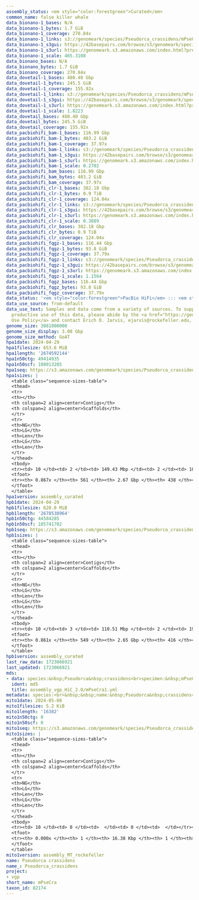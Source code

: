 ```yaml
---
assembly_status: <em style="color:forestgreen">Curated</em>
common_name: false killer whale
data_bionano-1_bases: N/A
data_bionano-1_bytes: 1.7 GiB
data_bionano-1_coverage: 270.84x
data_bionano-1_links: s3://genomeark/species/Pseudorca_crassidens/mPseCra1/genomic_data/bionano/<br>
data_bionano-1_s3gui: https://42basepairs.com/browse/s3/genomeark/species/Pseudorca_crassidens/mPseCra1/genomic_data/bionano/
data_bionano-1_s3url: https://genomeark.s3.amazonaws.com/index.html?prefix=species/Pseudorca_crassidens/mPseCra1/genomic_data/bionano/
data_bionano-1_scale: 465.3108
data_bionano_bases: N/A
data_bionano_bytes: 1.7 GiB
data_bionano_coverage: 270.84x
data_dovetail-1_bases: 480.40 Gbp
data_dovetail-1_bytes: 245.5 GiB
data_dovetail-1_coverage: 155.92x
data_dovetail-1_links: s3://genomeark/species/Pseudorca_crassidens/mPseCra1/genomic_data/dovetail/<br>
data_dovetail-1_s3gui: https://42basepairs.com/browse/s3/genomeark/species/Pseudorca_crassidens/mPseCra1/genomic_data/dovetail/
data_dovetail-1_s3url: https://genomeark.s3.amazonaws.com/index.html?prefix=species/Pseudorca_crassidens/mPseCra1/genomic_data/dovetail/
data_dovetail-1_scale: 1.8223
data_dovetail_bases: 480.40 Gbp
data_dovetail_bytes: 245.5 GiB
data_dovetail_coverage: 155.92x
data_pacbiohifi_bam-1_bases: 116.99 Gbp
data_pacbiohifi_bam-1_bytes: 403.2 GiB
data_pacbiohifi_bam-1_coverage: 37.97x
data_pacbiohifi_bam-1_links: s3://genomeark/species/Pseudorca_crassidens/mPseCra1/genomic_data/pacbio_hifi/<br>
data_pacbiohifi_bam-1_s3gui: https://42basepairs.com/browse/s3/genomeark/species/Pseudorca_crassidens/mPseCra1/genomic_data/pacbio_hifi/
data_pacbiohifi_bam-1_s3url: https://genomeark.s3.amazonaws.com/index.html?prefix=species/Pseudorca_crassidens/mPseCra1/genomic_data/pacbio_hifi/
data_pacbiohifi_bam-1_scale: 0.2702
data_pacbiohifi_bam_bases: 116.99 Gbp
data_pacbiohifi_bam_bytes: 403.2 GiB
data_pacbiohifi_bam_coverage: 37.97x
data_pacbiohifi_clr-1_bases: 382.18 Gbp
data_pacbiohifi_clr-1_bytes: 0.9 TiB
data_pacbiohifi_clr-1_coverage: 124.04x
data_pacbiohifi_clr-1_links: s3://genomeark/species/Pseudorca_crassidens/mPseCra1/genomic_data/pacbio_hifi/<br>
data_pacbiohifi_clr-1_s3gui: https://42basepairs.com/browse/s3/genomeark/species/Pseudorca_crassidens/mPseCra1/genomic_data/pacbio_hifi/
data_pacbiohifi_clr-1_s3url: https://genomeark.s3.amazonaws.com/index.html?prefix=species/Pseudorca_crassidens/mPseCra1/genomic_data/pacbio_hifi/
data_pacbiohifi_clr-1_scale: 0.3889
data_pacbiohifi_clr_bases: 382.18 Gbp
data_pacbiohifi_clr_bytes: 0.9 TiB
data_pacbiohifi_clr_coverage: 124.04x
data_pacbiohifi_fqgz-1_bases: 116.44 Gbp
data_pacbiohifi_fqgz-1_bytes: 93.8 GiB
data_pacbiohifi_fqgz-1_coverage: 37.79x
data_pacbiohifi_fqgz-1_links: s3://genomeark/species/Pseudorca_crassidens/mPseCra1/genomic_data/pacbio_hifi/<br>
data_pacbiohifi_fqgz-1_s3gui: https://42basepairs.com/browse/s3/genomeark/species/Pseudorca_crassidens/mPseCra1/genomic_data/pacbio_hifi/
data_pacbiohifi_fqgz-1_s3url: https://genomeark.s3.amazonaws.com/index.html?prefix=species/Pseudorca_crassidens/mPseCra1/genomic_data/pacbio_hifi/
data_pacbiohifi_fqgz-1_scale: 1.1564
data_pacbiohifi_fqgz_bases: 116.44 Gbp
data_pacbiohifi_fqgz_bytes: 93.8 GiB
data_pacbiohifi_fqgz_coverage: 37.79x
data_status: '<em style="color:forestgreen">PacBio HiFi</em> ::: <em style="color:forestgreen">Dovetail</em>'
data_use_source: from-default
data_use_text: Samples and data come from a variety of sources. To support fair and
  productive use of this data, please abide by the <a href="https://genome10k.soe.ucsc.edu/data-use-policies/">Data
  Use Policy</a> and contact Erich D. Jarvis, ejarvis@rockefeller.edu, with any questions.
genome_size: 3081000000
genome_size_display: 3.08 Gbp
genome_size_method: GoAT
hpa1date: 2024-04-29
hpa1filesize: 653.6 MiB
hpa1length: '2674592144'
hpa1n50ctg: 49414935
hpa1n50scf: 108013285
hpa1seq: https://s3.amazonaws.com/genomeark/species/Pseudorca_crassidens/mPseCra1/assembly_curated/mPseCra1.hap1.cur.20240429.fa.gz
hpa1sizes: |
  <table class="sequence-sizes-table">
  <thead>
  <tr>
  <th></th>
  <th colspan=2 align=center>Contigs</th>
  <th colspan=2 align=center>Scaffolds</th>
  </tr>
  <tr>
  <th>NG</th>
  <th>LG</th>
  <th>Len</th>
  <th>LG</th>
  <th>Len</th>
  </tr>
  </thead>
  <tbody>
  <tr><td> 10 </td><td> 2 </td><td> 149.43 Mbp </td><td> 2 </td><td> 186.66 Mbp </td></tr><tr><td> 20 </td><td> 5 </td><td> 92.04 Mbp </td><td> 4 </td><td> 155.77 Mbp </td></tr><tr><td> 30 </td><td> 9 </td><td> 80.72 Mbp </td><td> 6 </td><td> 136.06 Mbp </td></tr><tr><td> 40 </td><td> 13 </td><td> 62.00 Mbp </td><td> 8 </td><td> 116.59 Mbp </td></tr><tr style="background-color:#cccccc;"><td> 50 </td><td> 19 </td><td style="background-color:#88ff88;"> 49.41 Mbp </td><td> 11 </td><td style="background-color:#88ff88;"> 108.01 Mbp </td></tr><tr><td> 60 </td><td> 27 </td><td> 33.15 Mbp </td><td> 14 </td><td> 92.81 Mbp </td></tr><tr><td> 70 </td><td> 38 </td><td> 24.14 Mbp </td><td> 18 </td><td> 86.16 Mbp </td></tr><tr><td> 80 </td><td> 68 </td><td> 4.10 Mbp </td><td> 22 </td><td> 38.63 Mbp </td></tr><tr><td> 90 </td><td> 0 </td><td>  </td><td> 0 </td><td>  </td></tr><tr><td> 100 </td><td> 0 </td><td>  </td><td> 0 </td><td>  </td></tr></tbody>
  <tfoot>
  <tr><th> 0.867x </th><th> 561 </th><th> 2.67 Gbp </th><th> 438 </th><th> 2.67 Gbp </th></tr>
  </tfoot>
  </table>
hpa1version: assembly_curated
hpb1date: 2024-04-29
hpb1filesize: 620.0 MiB
hpb1length: '2678530964'
hpb1n50ctg: 44584285
hpb1n50scf: 105741702
hpb1seq: https://s3.amazonaws.com/genomeark/species/Pseudorca_crassidens/mPseCra1/assembly_curated/mPseCra1.hap2.cur.20240429.fa.gz
hpb1sizes: |
  <table class="sequence-sizes-table">
  <thead>
  <tr>
  <th></th>
  <th colspan=2 align=center>Contigs</th>
  <th colspan=2 align=center>Scaffolds</th>
  </tr>
  <tr>
  <th>NG</th>
  <th>LG</th>
  <th>Len</th>
  <th>LG</th>
  <th>Len</th>
  </tr>
  </thead>
  <tbody>
  <tr><td> 10 </td><td> 3 </td><td> 110.51 Mbp </td><td> 2 </td><td> 198.34 Mbp </td></tr><tr><td> 20 </td><td> 6 </td><td> 104.79 Mbp </td><td> 4 </td><td> 151.83 Mbp </td></tr><tr><td> 30 </td><td> 9 </td><td> 91.99 Mbp </td><td> 6 </td><td> 134.42 Mbp </td></tr><tr><td> 40 </td><td> 13 </td><td> 60.87 Mbp </td><td> 8 </td><td> 110.51 Mbp </td></tr><tr style="background-color:#cccccc;"><td> 50 </td><td> 18 </td><td style="background-color:#88ff88;"> 44.58 Mbp </td><td> 11 </td><td style="background-color:#88ff88;"> 105.74 Mbp </td></tr><tr><td> 60 </td><td> 27 </td><td> 31.46 Mbp </td><td> 14 </td><td> 91.47 Mbp </td></tr><tr><td> 70 </td><td> 38 </td><td> 19.96 Mbp </td><td> 18 </td><td> 82.42 Mbp </td></tr><tr><td> 80 </td><td> 92 </td><td> 2.27 Mbp </td><td> 33 </td><td> 5.27 Mbp </td></tr><tr><td> 90 </td><td> 0 </td><td>  </td><td> 0 </td><td>  </td></tr><tr><td> 100 </td><td> 0 </td><td>  </td><td> 0 </td><td>  </td></tr></tbody>
  <tfoot>
  <tr><th> 0.861x </th><th> 549 </th><th> 2.65 Gbp </th><th> 416 </th><th> 2.68 Gbp </th></tr>
  </tfoot>
  </table>
hpb1version: assembly_curated
last_raw_data: 1723066921
last_updated: 1723066921
mds:
- data: species:&nbsp;Pseudorca&nbsp;crassidens<br>specimen:&nbsp;mPseCra1<br>projects:&nbsp;<br>&nbsp;&nbsp;-&nbsp;vgp<br>assembled_by_group:&nbsp;Rockefeller<br>data_location:&nbsp;S3<br>release_to:&nbsp;S3<br>combine_for_curation:&nbsp;true<br>hap1:&nbsp;s3://genomeark/species/Pseudorca_crassidens/mPseCra1/assembly_vgp_HiC_2.0/mPseCra1.HiC.hap1.20240226.fasta.gz<br>hap2:&nbsp;s3://genomeark/species/Pseudorca_crassidens/mPseCra1/assembly_vgp_HiC_2.0/mPseCra1.HiC.hap2.20240226.fasta.gz<br>pretext_hap1:&nbsp;s3://genomeark/species/Pseudorca_crassidens/mPseCra1/assembly_vgp_HiC_2.0/evaluation/hap1/pretext/mPseCra1_hap1_s2.pretext<br>pretext_hap2:&nbsp;s3://genomeark/species/Pseudorca_crassidens/mPseCra1/assembly_vgp_HiC_2.0/evaluation/hap2/pretext/mPseCra1_hap2_s2.pretext<br>kmer_spectra_img:&nbsp;s3://genomeark/species/Pseudorca_crassidens/mPseCra1/assembly_vgp_HiC_2.0/evaluation/merqury/mPseCra1_png/<br>pacbio_read_dir:&nbsp;s3://genomeark/species/Pseudorca_crassidens/mPseCra1/genomic_data/pacbio_hifi/<br>pacbio_read_type:&nbsp;hifi<br>bionano_cmap_dir:&nbsp;s3://genomeark/species/Pseudorca_crassidens/mPseCra1/genomic_data/bionano/<br>hic_read_dir:&nbsp;s3://genomeark/species/Pseudorca_crassidens/mPseCra1/genomic_data/dovetail/<br>mito:&nbsp;s3://genomeark/species/Pseudorca_crassidens/mPseCra1/assembly_MT_rockefeller/mPseCra1.MT.20240508.fasta.gz<br>pipeline:&nbsp;<br>&nbsp;&nbsp;-&nbsp;hifiasm&nbsp;(0.19.3+galaxy0)<br>&nbsp;&nbsp;-&nbsp;solve&nbsp;(3.7)<br>&nbsp;&nbsp;-&nbsp;yahs&nbsp;(1.2a.1)<br>notes:&nbsp;This&nbsp;was&nbsp;a&nbsp;Hifiasm-HiC&nbsp;assembly&nbsp;of&nbsp;mPseCra1,&nbsp;resulting&nbsp;in&nbsp;two&nbsp;complete&nbsp;haplotypes.&nbsp;HiC&nbsp;scaffolding&nbsp;was&nbsp;performed&nbsp;with&nbsp;YaHS.&nbsp;&nbsp;The&nbsp;HiC&nbsp;prep&nbsp;kit&nbsp;used&nbsp;was&nbsp;Dovetail&nbsp;OmniC.<br>
  ident: md5
  title: assembly_vgp_HiC_2.0/mPseCra1.yml
metadata: species:<br>&nbsp;&nbsp;name:&nbsp;Pseudorca&nbsp;crassidens<br>&nbsp;&nbsp;individuals:<br>&nbsp;&nbsp;-&nbsp;short_name:&nbsp;mPseCra1<br>&nbsp;&nbsp;short_name:&nbsp;mPseCra<br>&nbsp;&nbsp;taxon_id:&nbsp;82174<br>&nbsp;&nbsp;common_name:&nbsp;false&nbsp;killer&nbsp;whale<br>&nbsp;&nbsp;genome_size:&nbsp;3081000000<br>&nbsp;&nbsp;genome_size_method:&nbsp;GoAT<br>&nbsp;&nbsp;order:<br>&nbsp;&nbsp;&nbsp;&nbsp;name:&nbsp;Artiodactyla<br>&nbsp;&nbsp;family:<br>&nbsp;&nbsp;&nbsp;&nbsp;name:&nbsp;Delphinidae<br>&nbsp;&nbsp;project:&nbsp;[&nbsp;vgp&nbsp;]<br>
mito1date: 2024-05-08
mito1filesize: 5.2 KiB
mito1length: '16382'
mito1n50ctg: 0
mito1n50scf: 0
mito1seq: https://s3.amazonaws.com/genomeark/species/Pseudorca_crassidens/mPseCra1/assembly_MT_rockefeller/mPseCra1.MT.20240508.fasta.gz
mito1sizes: |
  <table class="sequence-sizes-table">
  <thead>
  <tr>
  <th></th>
  <th colspan=2 align=center>Contigs</th>
  <th colspan=2 align=center>Scaffolds</th>
  </tr>
  <tr>
  <th>NG</th>
  <th>LG</th>
  <th>Len</th>
  <th>LG</th>
  <th>Len</th>
  </tr>
  </thead>
  <tbody>
  <tr><td> 10 </td><td> 0 </td><td>  </td><td> 0 </td><td>  </td></tr><tr><td> 20 </td><td> 0 </td><td>  </td><td> 0 </td><td>  </td></tr><tr><td> 30 </td><td> 0 </td><td>  </td><td> 0 </td><td>  </td></tr><tr><td> 40 </td><td> 0 </td><td>  </td><td> 0 </td><td>  </td></tr><tr style="background-color:#cccccc;"><td> 50 </td><td> 0 </td><td style="background-color:#ff8888;">  </td><td> 0 </td><td style="background-color:#ff8888;">  </td></tr><tr><td> 60 </td><td> 0 </td><td>  </td><td> 0 </td><td>  </td></tr><tr><td> 70 </td><td> 0 </td><td>  </td><td> 0 </td><td>  </td></tr><tr><td> 80 </td><td> 0 </td><td>  </td><td> 0 </td><td>  </td></tr><tr><td> 90 </td><td> 0 </td><td>  </td><td> 0 </td><td>  </td></tr><tr><td> 100 </td><td> 0 </td><td>  </td><td> 0 </td><td>  </td></tr></tbody>
  <tfoot>
  <tr><th> 0.000x </th><th> 1 </th><th> 16.38 Kbp </th><th> 1 </th><th> 16.38 Kbp </th></tr>
  </tfoot>
  </table>
mito1version: assembly_MT_rockefeller
name: Pseudorca crassidens
name_: Pseudorca_crassidens
project:
- vgp
short_name: mPseCra
taxon_id: 82174
---
```


